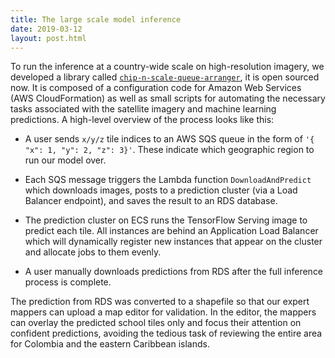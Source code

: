 ```yaml
---
title: The large scale model inference
date: 2019-03-12
layout: post.html
---
```


To run the inference at a country-wide scale on high-resolution imagery, we developed a library called [`chip-n-scale-queue-arranger`](https://github.com/developmentseed/chip-n-scale-queue-arranger), it is open sourced now. It is composed of a configuration code for Amazon Web Services (AWS CloudFormation) as well as small scripts for automating the necessary tasks associated with the satellite imagery and machine learning predictions. A high-level overview of the process looks like this:

- A user sends `x/y/z` tile indices to an AWS SQS queue in the form of `'{ "x": 1, "y": 2, "z": 3}'`. These indicate which geographic region to run our model over.

- Each SQS message triggers the Lambda function `DownloadAndPredict` which downloads images, posts to a prediction cluster (via a Load Balancer endpoint), and saves the result to an RDS database.

- The prediction cluster on ECS runs the TensorFlow Serving image to predict each tile. All instances are behind an Application Load Balancer which will dynamically register new instances that appear on the cluster and allocate jobs to them evenly.

- A user manually downloads predictions from RDS after the full inference process is complete.

The prediction from RDS was converted to a shapefile so that our expert mappers can upload a map editor for validation. In the editor, the mappers can overlay the predicted school tiles only and focus their attention on confident predictions, avoiding the tedious task of reviewing the entire area for Colombia and the eastern Caribbean islands.
